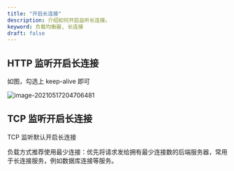 ```yaml
---
title: "开启长连接"
description: 介绍如何开启监听长连接。
keyword: 负载均衡器, 长连接
draft: false
---
```


## HTTP 监听开启长连接

如图，勾选上 keep-alive 即可

![image-20210517204706481](../../_images/lb_long_connection01.png)

## TCP 监听开启长连接

TCP 监听默认开启长连接

负载方式推荐使用最少连接：优先将请求发给拥有最少连接数的后端服务器，常用于长连接服务，例如数据库连接等服务。





